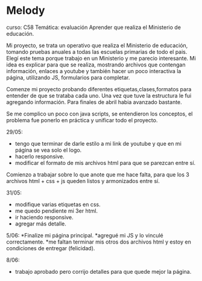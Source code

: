 # Melody

curso: C58
Temática: evaluación Aprender que realiza el Ministerio de educación.

Mi proyecto, se trata un operativo que realiza el Ministerio de educación, tomando pruebas anuales a todas  las escuelas primarias de todo el pais.
Elegí este tema porque trabajo en un Ministerio y me parecio interesante.
Mi idea es explicar para que se realiza, mostrando archivos que contengan información, enlaces a youtube y también hacer un poco interactiva la página, utilizando JS, formularios para completar. 

Comenze mi proyecto probando diferentes etiquetas,clases,formatos para entender de que se trataba cada uno. Una vez que tuve la estructura le fui agregando información. Para finales de abril habia avanzado bastante.

Se me complico un poco con java scripts, se entendieron los conceptos, el problema fue ponerlo en práctica y unificar todo el proyecto.

29/05: 
* tengo que terminar de darle estilo a mi link de youtube y que en mi página se vea solo el logo.
* hacerlo responsive.
* modificar el formato de mis archivos html para que se parezcan entre sí.

Comienzo a trabajar sobre lo que anote que me hace falta, para que los 3 archivos html + css + js queden listos y armonizados entre sí.

31/05:
* modifique varias etiquetas en css.
* me quedo pendiente mi 3er html.
* ir haciendo responsive.
* agregar más detalle.


5/06:
*Finalize mi página principal.
*agregué mi JS y lo vinculé correctamente.
*me faltan terminar mis otros dos archivos html y estoy en condiciones de entregar (felicidad).

8/06:
* trabajo aprobado pero corrijo detalles para que quede mejor la página.